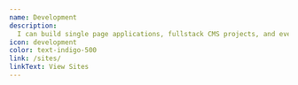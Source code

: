 ```yaml
---
name: Development
description:
  I can build single page applications, fullstack CMS projects, and everything in between.
icon: development
color: text-indigo-500
link: /sites/
linkText: View Sites
---
```

